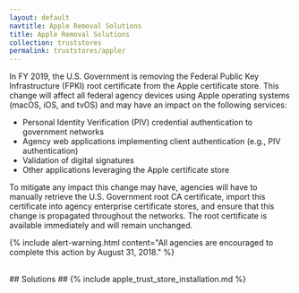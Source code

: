 ```yaml
---
layout: default
navtitle: Apple Removal Solutions
title: Apple Removal Solutions
collection: truststores
permalink: truststores/apple/
---
```

In FY 2019, the U.S. Government is removing the Federal Public Key Infrastructure (FPKI) root certificate from the Apple certificate store. This change will affect all federal agency devices using Apple operating systems (macOS, iOS, and tvOS) and may have an impact on the following services:  

- Personal Identity Verification (PIV) credential authentication to government networks
- Agency web applications implementing client authentication (e.g., PIV authentication)
- Validation of digital signatures
- Other applications leveraging the Apple certificate store

To mitigate any impact this change may have, agencies will have to manually retrieve the U.S. Government root CA certificate, import this certificate into agency enterprise certificate stores, and ensure that this change is propagated throughout the networks. The root certificate is available immediately and will remain unchanged. 

{% include alert-warning.html content="All agencies are encouraged to complete this action by August 31, 2018." %} 

<br>
## Solutions ##
{% include apple_trust_store_installation.md %}
